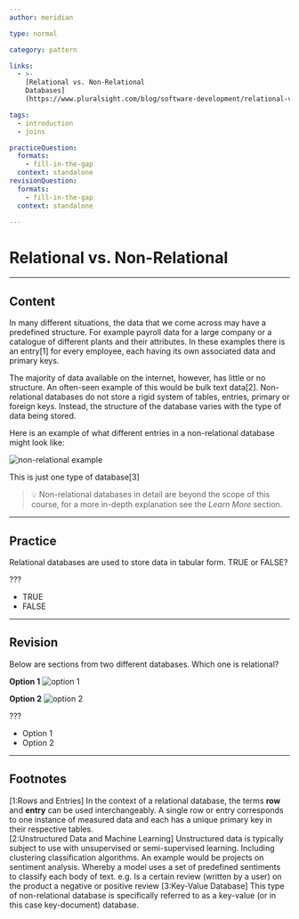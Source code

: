 ```yaml
---
author: meridian

type: normal

category: pattern

links:
  - >-
    [Relational vs. Non-Relational 
    Databases]
    (https://www.pluralsight.com/blog/software-development/relational-vs-non-relational-databases){article}

tags:
  - introduction
  - joins

practiceQuestion:
  formats:
    - fill-in-the-gap
  context: standalone
revisionQuestion:
  formats:
    - fill-in-the-gap
  context: standalone

---
```


# Relational vs. Non-Relational

---

## Content

In many different situations, the data that we come across may have a predefined structure.
For example payroll data for a large company or a catalogue of different plants and their attributes.
In these examples there is an entry[1] for every employee, each having its own associated data and primary keys.

The majority of data available on the internet, however, has little or no structure. An often-seen example of this would be bulk text data[2]. 
Non-relational databases do not store a rigid system of tables, entries, primary or foreign keys. Instead, the structure of the database varies with the type of data being stored.

Here is an example of what different entries in a non-relational database might look like:

![non-relational example](https://img.enkipro.com/463523464e45f58781f33ab42485a64a.png)

This is just one type of database[3]

> 💡 Non-relational databases in detail are beyond the scope of this course, for a more in-depth explanation see the *Learn More* section.

---

## Practice

Relational databases are used to store data in tabular form. TRUE or FALSE?

???

- TRUE
- FALSE

---

## Revision

Below are sections from two different databases. Which one is relational?

**Option 1**
![option 1](https://img.enkipro.com/dc11b78fad84b3006ef092b2c9840514.png)

**Option 2**
![option 2](https://img.enkipro.com/4e0f840162b031928bb7c97d4ce6631b.png)

???

- Option 1
- Option 2

---

## Footnotes
[1:Rows and Entries]
In the context of a relational database, the terms **row** and **entry** can be used interchangeably. A single row or entry
corresponds to one instance of measured data and each has a unique primary key in their respective tables.  
[2:Unstructured Data and Machine Learning] 
Unstructured data is typically subject to use with unsupervised or semi-supervised learning. Including clustering classification
algorithms. 
An example would be projects on sentiment analysis. Whereby a model uses a set of predefined sentiments to classify each body of text.
e.g. Is a certain review (written by a user) on the product a negative or positive review
[3:Key-Value Database]
This type of non-relational database is specifically referred to as a key-value (or in this case key-document) database.